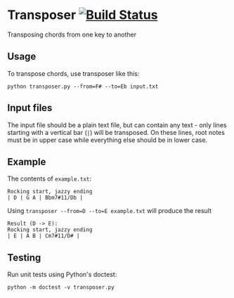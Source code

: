 Transposer [![Build Status](https://travis-ci.org/davidparsson/transposer.svg?branch=master)](https://travis-ci.org/davidparsson/transposer)
==========

Transposing chords from one key to another

Usage
-----

To transpose chords, use transposer like this:

    python transposer.py --from=F# --to=Eb input.txt

Input files
-----------

The input file should be a plain text file, but can contain any text - only lines starting with a vertical bar (`|`) will be transposed. On these lines, root notes must be in upper case while everything else should be in lower case.

Example
-------
The contents of `example.txt`:

    Rocking start, jazzy ending
    | D | G A | Bbm7#11/Db |

Using `transposer --from=D --to=E example.txt` will produce the result

    Result (D -> E):
    Rocking start, jazzy ending
    | E | A B | Cm7#11/D# |


Testing
-------

Run unit tests using Python's doctest:

    python -m doctest -v transposer.py
